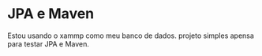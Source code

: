 # JPA e Maven
Estou usando o xammp como meu banco de dados.
projeto simples apensa para testar JPA e Maven.
